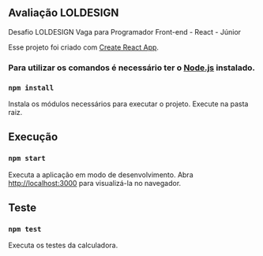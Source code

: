 ## Avaliação LOLDESIGN

Desafio LOLDESIGN
Vaga para Programador Front-end - React - Júnior

Esse projeto foi criado com [Create React App](https://github.com/facebook/create-react-app).

### Para utilizar os comandos é necessário ter o [Node.js](https://nodejs.org/en/) instalado.
### `npm install`
Instala os módulos necessários para executar o projeto. Execute na pasta raiz.

## Execução

### `npm start`

Executa a aplicação em modo de desenvolvimento.
Abra [http://localhost:3000](http://localhost:3000) para visualizá-la no navegador.

## Teste
### `npm test`
Executa os testes da calculadora.
